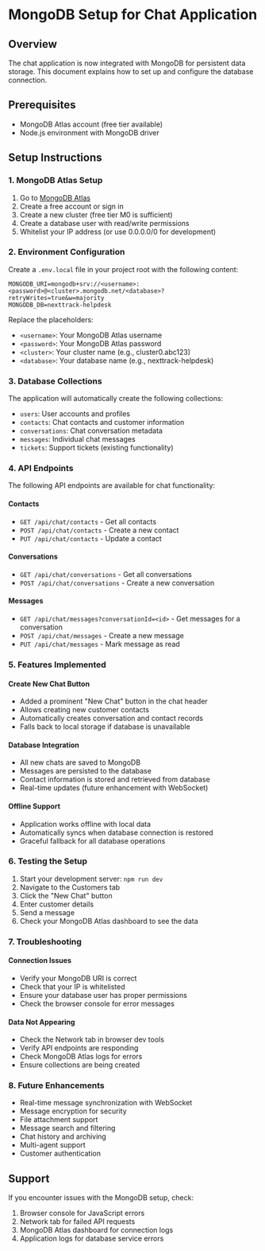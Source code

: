 # MongoDB Setup for Chat Application

## Overview

The chat application is now integrated with MongoDB for persistent data storage. This document explains how to set up and configure the database connection.

## Prerequisites

- MongoDB Atlas account (free tier available)
- Node.js environment with MongoDB driver

## Setup Instructions

### 1. MongoDB Atlas Setup

1. Go to [MongoDB Atlas](https://www.mongodb.com/atlas)
2. Create a free account or sign in
3. Create a new cluster (free tier M0 is sufficient)
4. Create a database user with read/write permissions
5. Whitelist your IP address (or use 0.0.0.0/0 for development)

### 2. Environment Configuration

Create a `.env.local` file in your project root with the following content:

```env
MONGODB_URI=mongodb+srv://<username>:<password>@<cluster>.mongodb.net/<database>?retryWrites=true&w=majority
MONGODB_DB=nexttrack-helpdesk
```

Replace the placeholders:

- `<username>`: Your MongoDB Atlas username
- `<password>`: Your MongoDB Atlas password
- `<cluster>`: Your cluster name (e.g., cluster0.abc123)
- `<database>`: Your database name (e.g., nexttrack-helpdesk)

### 3. Database Collections

The application will automatically create the following collections:

- `users`: User accounts and profiles
- `contacts`: Chat contacts and customer information
- `conversations`: Chat conversation metadata
- `messages`: Individual chat messages
- `tickets`: Support tickets (existing functionality)

### 4. API Endpoints

The following API endpoints are available for chat functionality:

#### Contacts

- `GET /api/chat/contacts` - Get all contacts
- `POST /api/chat/contacts` - Create a new contact
- `PUT /api/chat/contacts` - Update a contact

#### Conversations

- `GET /api/chat/conversations` - Get all conversations
- `POST /api/chat/conversations` - Create a new conversation

#### Messages

- `GET /api/chat/messages?conversationId=<id>` - Get messages for a conversation
- `POST /api/chat/messages` - Create a new message
- `PUT /api/chat/messages` - Mark message as read

### 5. Features Implemented

#### Create New Chat Button

- Added a prominent "New Chat" button in the chat header
- Allows creating new customer contacts
- Automatically creates conversation and contact records
- Falls back to local storage if database is unavailable

#### Database Integration

- All new chats are saved to MongoDB
- Messages are persisted to the database
- Contact information is stored and retrieved from database
- Real-time updates (future enhancement with WebSocket)

#### Offline Support

- Application works offline with local data
- Automatically syncs when database connection is restored
- Graceful fallback for all database operations

### 6. Testing the Setup

1. Start your development server: `npm run dev`
2. Navigate to the Customers tab
3. Click the "New Chat" button
4. Enter customer details
5. Send a message
6. Check your MongoDB Atlas dashboard to see the data

### 7. Troubleshooting

#### Connection Issues

- Verify your MongoDB URI is correct
- Check that your IP is whitelisted
- Ensure your database user has proper permissions
- Check the browser console for error messages

#### Data Not Appearing

- Check the Network tab in browser dev tools
- Verify API endpoints are responding
- Check MongoDB Atlas logs for errors
- Ensure collections are being created

### 8. Future Enhancements

- Real-time message synchronization with WebSocket
- Message encryption for security
- File attachment support
- Message search and filtering
- Chat history and archiving
- Multi-agent support
- Customer authentication

## Support

If you encounter issues with the MongoDB setup, check:

1. Browser console for JavaScript errors
2. Network tab for failed API requests
3. MongoDB Atlas dashboard for connection logs
4. Application logs for database service errors
